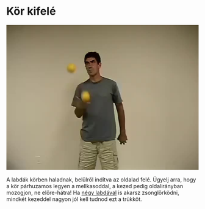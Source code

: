 # Kör kifelé

![twoinoneoutside](/site/videos/poster/twoinoneoutside.jpg)

A labdák körben haladnak, belülről indítva az oldalad felé.   Ügyelj arra, hogy a kör párhuzamos legyen a mellkasoddal, a kezed pedig oldalirányban mozogjon, ne előre-hátra!
Ha [négy labdával](/site/hu/szokokut-negy-labdaval-aszinkron/README.md) is akarsz zsonglőrködni, mindkét kezeddel nagyon jól kell tudnod ezt a trükköt.


